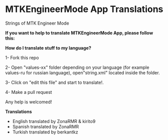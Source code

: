 # MTKEngineerMode App Translations
Strings of MTK Engineer Mode 

<b>If you want to help to translate MTKEngineerMode App, please follow this:</b>

<b>How do I translate stuff to my language?</b>

1- Fork this repo

2- Open "values-xx" folder depending on your language (for example values-ru for russian language), open"string.xml" located inside the folder.

3- Click on "edit this file" and start to translate!.

4- Make a pull request

Any help is welcomed!

<b>Translations</b>
- English translated by ZonaRMR & kirito9
- Spanish translated by ZonaRMR
- Turkish translated by berkantkz
